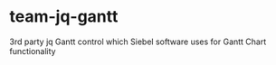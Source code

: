 # team-jq-gantt
3rd party jq Gantt control which Siebel software uses for Gantt Chart functionality
